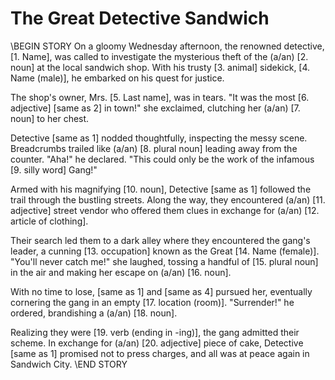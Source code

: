 # The Great Detective Sandwich

\\BEGIN STORY
On a gloomy Wednesday afternoon, the renowned detective, [1. Name], was called to investigate the mysterious theft of the (a/an) [2. noun] at the local sandwich shop. With his trusty [3. animal] sidekick, [4. Name (male)], he embarked on his quest for justice.

The shop's owner, Mrs. [5. Last name], was in tears. "It was the most [6. adjective] [same as 2] in town!" she exclaimed, clutching her (a/an) [7. noun] to her chest.

Detective [same as 1] nodded thoughtfully, inspecting the messy scene. Breadcrumbs trailed like (a/an) [8. plural noun] leading away from the counter. "Aha!" he declared. "This could only be the work of the infamous [9. silly word] Gang!"

Armed with his magnifying [10. noun], Detective [same as 1] followed the trail through the bustling streets. Along the way, they encountered (a/an) [11. adjective] street vendor who offered them clues in exchange for (a/an) [12. article of clothing].

Their search led them to a dark alley where they encountered the gang's leader, a cunning [13. occupation] known as the Great [14. Name (female)]. "You'll never catch me!" she laughed, tossing a handful of [15. plural noun] in the air and making her escape on (a/an) [16. noun].

With no time to lose, [same as 1] and [same as 4] pursued her, eventually cornering the gang in an empty [17. location (room)]. "Surrender!" he ordered, brandishing a (a/an) [18. noun].

Realizing they were [19. verb (ending in -ing)], the gang admitted their scheme. In exchange for (a/an) [20. adjective] piece of cake, Detective [same as 1] promised not to press charges, and all was at peace again in Sandwich City.
\\END STORY